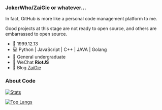 ### JokerWho/ZaiGie or whatever...

In fact, GitHub is more like a personal code management platform to me.

Good projects at this stage are not ready to open source, and others are embarrassed to open source. 
 
 - 🎂 1999.12.13
 - 💻 Python | JavaScript | C++ | JAVA | Golang
 - 🏫 General undergraduate 
 - 💬 WeChat **RiotJS**
 - 📰 Blog  [ZaiGie](https://www.zaigie.com/)


### About Code

[![Stats](https://github-readme-stats.vercel.app/api?username=jokerwho&show_icons=true&count_private=true&hide=prs)](https://github.com/jokerwho)


[![Top Langs](https://github-readme-stats.vercel.app/api/top-langs/?username=jokerwho&layout=compact)](https://github.com/jokerwho)

<!--[![Readme Card](https://github-readme-stats.vercel.app/api/pin/?username=jokerwho&repo=zfnew_webApi)](https://github.com/jokerwho/zfnew_webApi)-->